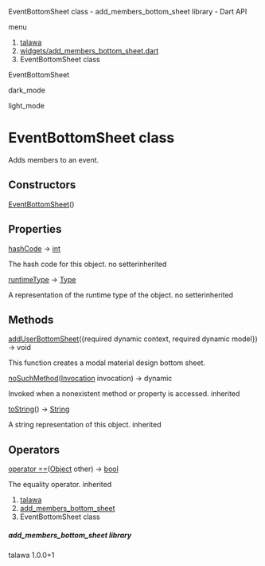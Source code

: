 




EventBottomSheet class - add\_members\_bottom\_sheet library - Dart API







menu

1. [talawa](../index.html)
2. [widgets/add\_members\_bottom\_sheet.dart](../file-___home_harshil_Desktop_open-source_palisadoes_talawa_lib_widgets_add_members_bottom_sheet/)
3. EventBottomSheet class

EventBottomSheet


dark\_mode

light\_mode




# EventBottomSheet class


Adds members to an event.


## Constructors

[EventBottomSheet](../file-___home_harshil_Desktop_open-source_palisadoes_talawa_lib_widgets_add_members_bottom_sheet/EventBottomSheet/EventBottomSheet.html)()




## Properties

[hashCode](https://api.flutter.dev/flutter/dart-core/Object/hashCode.html)
→ [int](https://api.flutter.dev/flutter/dart-core/int-class.html)

The hash code for this object.
no setterinherited

[runtimeType](https://api.flutter.dev/flutter/dart-core/Object/runtimeType.html)
→ [Type](https://api.flutter.dev/flutter/dart-core/Type-class.html)

A representation of the runtime type of the object.
no setterinherited



## Methods

[addUserBottomSheet](../file-___home_harshil_Desktop_open-source_palisadoes_talawa_lib_widgets_add_members_bottom_sheet/EventBottomSheet/addUserBottomSheet.html)({required dynamic context, required dynamic model})
→ void


This function creates a modal material design bottom sheet.

[noSuchMethod](https://api.flutter.dev/flutter/dart-core/Object/noSuchMethod.html)([Invocation](https://api.flutter.dev/flutter/dart-core/Invocation-class.html) invocation)
→ dynamic


Invoked when a nonexistent method or property is accessed.
inherited

[toString](https://api.flutter.dev/flutter/dart-core/Object/toString.html)()
→ [String](https://api.flutter.dev/flutter/dart-core/String-class.html)


A string representation of this object.
inherited



## Operators

[operator ==](https://api.flutter.dev/flutter/dart-core/Object/operator_equals.html)([Object](https://api.flutter.dev/flutter/dart-core/Object-class.html) other)
→ [bool](https://api.flutter.dev/flutter/dart-core/bool-class.html)


The equality operator.
inherited



 


1. [talawa](../index.html)
2. [add\_members\_bottom\_sheet](../file-___home_harshil_Desktop_open-source_palisadoes_talawa_lib_widgets_add_members_bottom_sheet/)
3. EventBottomSheet class

##### add\_members\_bottom\_sheet library





talawa
1.0.0+1






